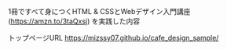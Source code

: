 1冊ですべて身につくHTML & CSSとWebデザイン入門講座 (https://amzn.to/3taQxsj) を実践した内容

トップページURL
https://mizssy07.github.io/cafe_design_sample/
